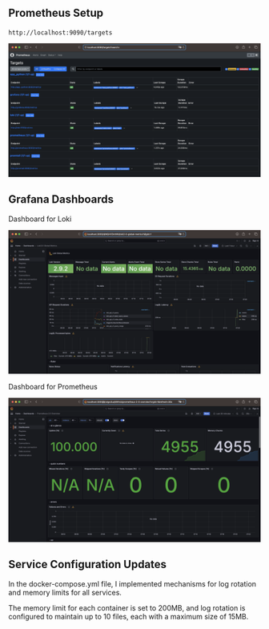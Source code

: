 ## Prometheus Setup
```
http://localhost:9090/targets
```
![sdf](./image3.png)

## Grafana Dashboards

Dashboard for Loki

![sdf](./image4.png)

Dashboard for Prometheus

![sdf](./image5.png)

## Service Configuration Updates

In the docker-compose.yml file, I implemented mechanisms for log rotation and memory limits for all services.

The memory limit for each container is set to 200MB, and log rotation is configured to maintain up to 10 files, each with a maximum size of 15MB.